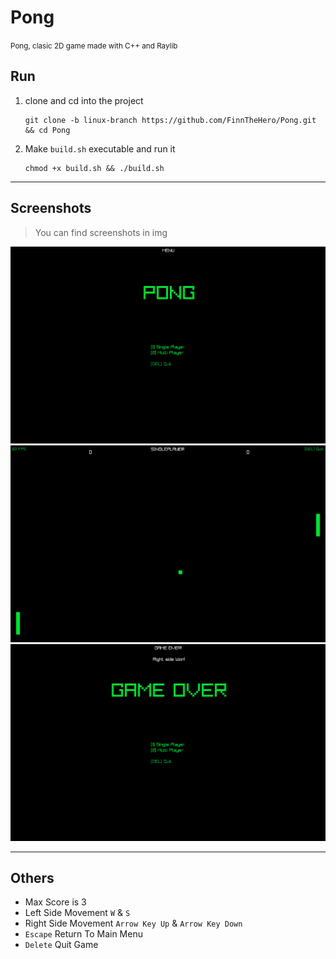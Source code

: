 # Pong
<small>Pong, clasic 2D game made with C++ and Raylib</small>

## Run
1. clone and cd into the project
    ```shell
    git clone -b linux-branch https://github.com/FinnTheHero/Pong.git && cd Pong
    ```

2. Make `build.sh` executable and run it
    ```shell
    chmod +x build.sh && ./build.sh
    ```
---
## Screenshots
> You can find screenshots in img

![Screenshot 1](./img/Menu.png)
![Screenshot 2](./img/Single_Player.png)
![Screenshot 3](./img/Game_Over.png)

---

## Others
* Max Score is 3
* Left Side Movement `W` & `S`
* Right Side Movement `Arrow Key Up` & `Arrow Key Down`
* `Escape` Return To Main Menu
* `Delete` Quit Game
